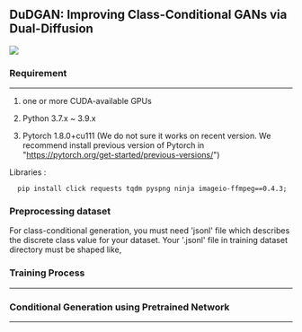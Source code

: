 ## DuDGAN: Improving Class-Conditional GANs via Dual-Diffusion 

<img src="https://github.com/taesunyeom/DuDGAN/assets/102474982/7c7055e5-bc7a-4397-b5bb-d77467a67af6"/>


### Requirement
---
1. one or more CUDA-available GPUs 

2. Python 3.7.x ~ 3.9.x

3. Pytorch 1.8.0+cu111 (We do not sure it works on recent version. We recommend install previous version of Pytorch in "https://pytorch.org/get-started/previous-versions/")

Libraries : 
```
  pip install click requests tqdm pyspng ninja imageio-ffmpeg==0.4.3; 
```

### Preprocessing dataset

For class-conditional generation, you must need 'jsonl' file which describes the discrete class value for your dataset.
Your '.jsonl' file in training dataset directory must be shaped like,
    
    


### Training Process
---




### Conditional Generation using Pretrained Network
---
